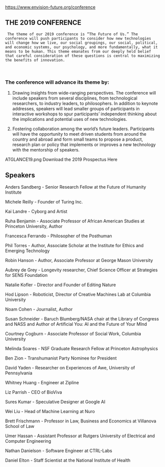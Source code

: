 https://www.envision-future.org/conference

## THE 2019 CONFERENCE
     The theme of our 2019 conference is “The Future of Us.” The conference will push participants to consider how new technologies will change how we live, our social groupings, our social, political, and economic systems, our psychology, and more fundamentally, what it means to be human. This theme emanates from our deeply held belief that careful consideration of these questions is central to maximizing the benefits of innovation. 

​

### The conference will advance its theme by: 

1.  Drawing insights from wide-ranging perspectives. The conference will include speakers from several disciplines, from technological researchers, to industry leaders, to philosophers. In addition to keynote addresses, speakers will lead smaller groups of participants in interactive workshops to spur participants’ independent thinking about the implications and potential uses of new technologies. 

2. Fostering collaboration among the world’s future leaders. Participants will have the opportunity to meet driven students from around the country and abroad and form small teams to propose a product, research plan or policy that implements or improves a new technology with the mentorship of speakers.


 


ATGLANCE19.png
Download the 2019 Prospectus Here

## Speakers

Anders Sandberg - Senior Research Fellow at the Future of Humanity Institute

Michele Reilly - Founder of Turing Inc.

Kai Landre - Cyborg and Artist

Ruha Benjamin - Associate Professor of African American Studies at Princeton University, Author

Francesca Ferrando - Philosopher of the Posthuman

Phil Torres - Author, Associate Scholar at the Institute for Ethics and Emerging Technology

Robin Hanson - Author, Associate Professor at George Mason University

Aubrey de Grey - Longevity researcher, Chief Science Officer at Strategies for SENS Foundation

Natalie Kofler - Director and Founder of Editing Nature

Hod Lipson - Roboticist, Director of Creative Machines Lab at Columbia University

Noam Cohen - Journalist, Author

Susan Schneider - Baruch Blumberg/NASA chair at the Library of Congress and NASS and Author of Artificial You: AI and the Future of Your MInd

Courtney Cogburn - Associate Professor of Social Work, Columbia University

Melinda Soares - NSF Graduate Research Fellow at Princeton Astrophysics

Ben Zion - Transhumanist Party Nominee for President

David Yaden - Researcher on Experiences of Awe, University of Pennsylvania

Whitney Huang - Engineer at Zipline 

Liz Parrish - CEO of BioViva

Sures Kumar - Speculative Designer at Google AI

Wei Liu - Head of Machine Learning at Nuro

Brett Frischmann - Professor in Law, Business and Economics at Villanova School of Law

Umer Hassan - Assistant Professor at Rutgers University of Electrical and Computer Engineering

Nathan Danielson - Software Engineer at CTRL-Labs

Daniel Elton - Staff Scientist at the National Institute of Health
